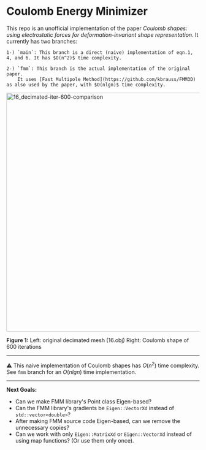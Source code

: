 # Coulomb Energy Minimizer

This repo is an unofficial implementation of the paper *Coulomb shapes: using electrostatic forces for deformation-invariant shape representation*. It currently has two branches: 

    1-) `main`: This branch is a direct (naive) implementation of eqn.1, 4, and 6. It has $O(n^2)$ time complexity.
    
    2-) `fmm`: This branch is the actual implementation of the original paper. 
        It uses [Fast Multipole Method](https://github.com/kbrauss/FMM3D) as also used by the paper, with $O(nlgn)$ time complexity.

<img width="623" alt="16_decimated-iter-600-comparison" src="https://github.com/bartuakyurek/Coulomb_Energy_Minimizer/assets/77360680/b41a3a0b-95bf-4ab5-96f9-721f98f4bc61">

**Figure 1:** Left: original decimated mesh (16.obj) Right: Coulomb shape of 600 iterations 


---

⚠️ This naive implementation of Coulomb shapes has $O(n^2)$ time complexity. See `fmm` branch for an $O(nlgn)$ time implementation.

---

**Next Goals:**
- Can we make FMM library's Point class Eigen-based?
- Can the FMM library's gradients be `Eigen::VectorXd` instead of `std::vector<double>`?
- After making FMM source code Eigen-based, can we remove the unnecessary copies?
- Can we work with only `Eigen::MatrixXd` or `Eigen::VectorXd` instead of using map functions? (Or use them only once).

